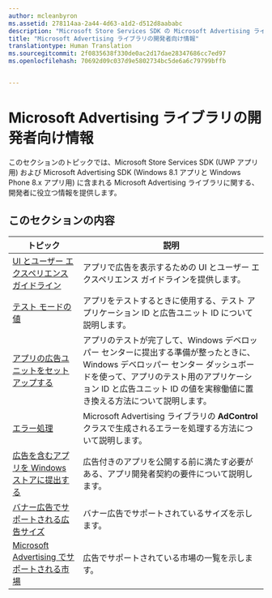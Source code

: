 ```yaml
---
author: mcleanbyron
ms.assetid: 278114aa-2a44-4d63-a1d2-d512d8aababc
description: "Microsoft Store Services SDK の Microsoft Advertising ライブラリについての一般的な開発者向けの情報をお知らせします。"
title: "Microsoft Advertising ライブラリの開発者向け情報"
translationtype: Human Translation
ms.sourcegitcommit: 2f0835638f330de0ac2d17dae28347686cc7ed97
ms.openlocfilehash: 70692d09c037d9e5802734bc5de6a6c79799bffb


---
```


# Microsoft Advertising ライブラリの開発者向け情報




このセクションのトピックでは、Microsoft Store Services SDK (UWP アプリ用) および Microsoft Advertising SDK (Windows 8.1 アプリと Windows Phone 8.x アプリ用) に含まれる Microsoft Advertising ライブラリに関する、開発者に役立つ情報を提供します。


## このセクションの内容

| トピック                                                                                                       | 説明                 |
|-------------------------------------------------------------------------------------------------------------|-----------------------------|
| [UI とユーザー エクスペリエンス ガイドライン](ui-and-user-experience-guidelines.md) |  アプリで広告を表示するための UI とユーザー エクスペリエンス ガイドラインを提供します。  |
| [テスト モードの値](test-mode-values.md)        |  アプリをテストするときに使用する、テスト アプリケーション ID と広告ユニット ID について説明します。   |
| [アプリの広告ユニットをセットアップする](set-up-ad-units-in-your-app.md)      | アプリのテストが完了して、Windows デベロッパー センターに提出する準備が整ったときに、Windows デベロッパー センター ダッシュボードを使って、アプリのテスト用のアプリケーション ID と広告ユニット ID の値を実稼働値に置き換える方法について説明します。   |
| [エラー処理](error-handling-with-advertising-libraries.md)                                    |  Microsoft Advertising ライブラリの **AdControl** クラスで生成されるエラーを処理する方法について説明します。   |
| [広告を含むアプリを Windows ストアに提出する](submit-an-app-with-ads-to-the-windows-store.md)                                    |  広告付きのアプリを公開する前に満たす必要がある、アプリ開発者契約の要件について説明します。   |
| [バナー広告でサポートされる広告サイズ](supported-ad-sizes-for-banner-ads.md)                                    |  バナー広告でサポートされているサイズを示します。   |
| [Microsoft Advertising でサポートされる市場](supported-markets-for-microsoft-advertising.md)                                    |  広告でサポートされている市場の一覧を示します。   |



 

 



<!--HONumber=Sep16_HO2-->


